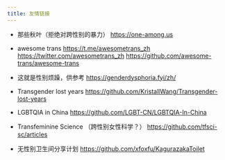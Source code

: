 ```yaml
---
title: 友情链接
---
```


- 那些秋叶（拒绝对跨性别的暴力）
  <https://one-among.us>

- awesome trans
  <https://t.me/awesometrans_zh>
  <https://twitter.com/awesometrans_zh>
  <https://github.com/awesome-trans/awesome-trans>

- 这就是性别烦躁，供参考
  <https://genderdysphoria.fyi/zh/>

- Transgender lost years
  <https://github.com/KristallWang/Transgender-lost-years>

- LGBTQIA in China
  <https://github.com/LGBT-CN/LGBTQIA-In-China>

- Transfeminine Science （跨性别女性科学？）
  <https://github.com/tfsci-sc/articles>

- 无性别卫生间分享计划
  <https://github.com/xfoxfu/KagurazakaToilet>
